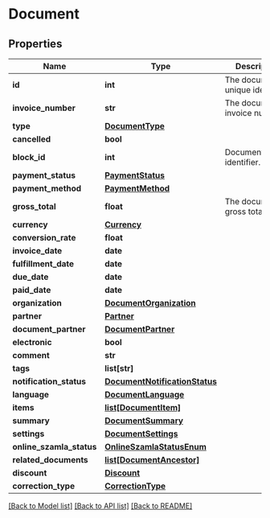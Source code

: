 # Document

## Properties
Name | Type | Description | Notes
------------ | ------------- | ------------- | -------------
**id** | **int** | The document&#x27;s unique identifier. | [optional] 
**invoice_number** | **str** | The document&#x27;s invoice number. | [optional] 
**type** | [**DocumentType**](DocumentType.md) |  | [optional] 
**cancelled** | **bool** |  | [optional] 
**block_id** | **int** | DocumentBlock&#x27;s identifier. | [optional] 
**payment_status** | [**PaymentStatus**](PaymentStatus.md) |  | [optional] 
**payment_method** | [**PaymentMethod**](PaymentMethod.md) |  | [optional] 
**gross_total** | **float** | The document&#x27;s gross total price. | [optional] 
**currency** | [**Currency**](Currency.md) |  | [optional] 
**conversion_rate** | **float** |  | [optional] 
**invoice_date** | **date** |  | [optional] 
**fulfillment_date** | **date** |  | [optional] 
**due_date** | **date** |  | [optional] 
**paid_date** | **date** |  | [optional] 
**organization** | [**DocumentOrganization**](DocumentOrganization.md) |  | [optional] 
**partner** | [**Partner**](Partner.md) |  | [optional] 
**document_partner** | [**DocumentPartner**](DocumentPartner.md) |  | [optional] 
**electronic** | **bool** |  | [optional] 
**comment** | **str** |  | [optional] 
**tags** | **list[str]** |  | [optional] 
**notification_status** | [**DocumentNotificationStatus**](DocumentNotificationStatus.md) |  | [optional] 
**language** | [**DocumentLanguage**](DocumentLanguage.md) |  | [optional] 
**items** | [**list[DocumentItem]**](DocumentItem.md) |  | [optional] 
**summary** | [**DocumentSummary**](DocumentSummary.md) |  | [optional] 
**settings** | [**DocumentSettings**](DocumentSettings.md) |  | [optional] 
**online_szamla_status** | [**OnlineSzamlaStatusEnum**](OnlineSzamlaStatusEnum.md) |  | [optional] 
**related_documents** | [**list[DocumentAncestor]**](DocumentAncestor.md) |  | [optional] 
**discount** | [**Discount**](Discount.md) |  | [optional] 
**correction_type** | [**CorrectionType**](CorrectionType.md) |  | [optional] 

[[Back to Model list]](../README.md#documentation-for-models) [[Back to API list]](../README.md#documentation-for-api-endpoints) [[Back to README]](../README.md)

